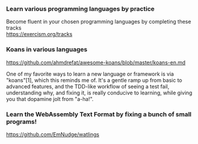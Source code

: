 ### Learn various programming languages by practice
Become fluent in your chosen programming languages by completing these tracks    
https://exercism.org/tracks


### Koans in various languages

https://github.com/ahmdrefat/awesome-koans/blob/master/koans-en.md 

One of my favorite ways to learn a new language or framework is via "koans"[1], which this reminds me of. It's a gentle ramp up from basic to advanced features, and the TDD-like workflow of seeing a test fail, understanding why, and fixing it, is really conducive to learning, while giving you that dopamine jolt from "a-ha!".


### Learn the WebAssembly Text Format by fixing a bunch of small programs!

https://github.com/EmNudge/watlings  

